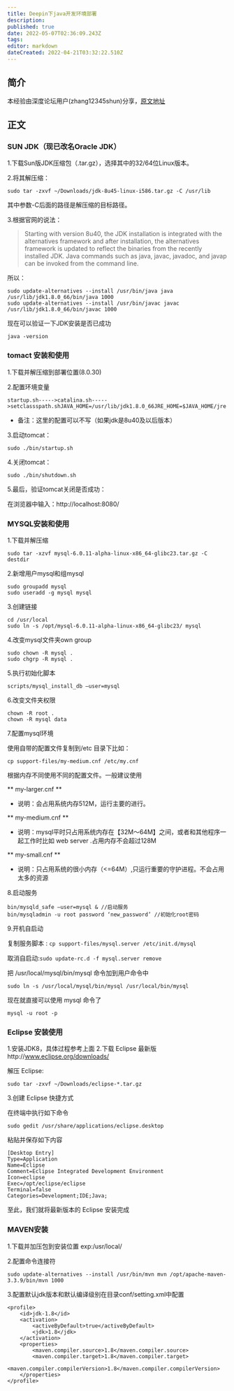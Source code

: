 ```yaml
---
title: Deepin下java开发环境部署
description: 
published: true
date: 2022-05-07T02:36:09.243Z
tags: 
editor: markdown
dateCreated: 2022-04-21T03:32:22.510Z
---
```


## 简介

本经验由深度论坛用户(zhang12345shun)分享，[原文地址](https://bbs.deepin.org/forum.php?mod=viewthread&tid=36225)

## 正文

### SUN JDK（现已改名Oracle JDK）
1.下载Sun版JDK压缩包（.tar.gz），选择其中的32/64位Linux版本。

2.将其解压缩：

`sudo tar -zxvf ~/Downloads/jdk-8u45-linux-i586.tar.gz -C /usr/lib` 

其中参数-C后面的路径是解压缩的目标路径。

3.根据官网的说法：

> Starting with version 8u40, the JDK installation is integrated with the alternatives framework and after installation, the alternatives framework is updated to reflect the binaries from the recently installed JDK. Java commands such as java, javac, javadoc, and javap can be invoked from the command line.  

所以：

```
sudo update-alternatives --install /usr/bin/java java  /usr/lib/jdk1.8.0_66/bin/java 1000 
sudo update-alternatives --install /usr/bin/javac javac  /usr/lib/jdk1.8.0_66/bin/javac 1000
```

现在可以验证一下JDK安装是否已成功 

`java -version`

### tomact 安装和使用

1.下载并解压缩到部署位置(8.0.30)

2.配置环境变量

  `startup.sh----->catalina.sh----->setclassspath.shJAVA_HOME=/usr/lib/jdk1.8.0_66JRE_HOME=$JAVA_HOME/jre`

* 备注：这里的配置可以不写（如果jdk是8u40及以后版本） 

3.启动tomcat： 

  `sudo ./bin/startup.sh`

4.关闭tomcat： 

  `sudo ./bin/shutdown.sh`

5.最后，验证tomcat关闭是否成功：

  在浏览器中输入：http://localhost:8080/


### MYSQL安装和使用
1.下载并解压缩 

  `sudo tar -xzvf mysql-6.0.11-alpha-linux-x86_64-glibc23.tar.gz -C destdir`

2.新增用户mysql和组mysql 

```
sudo groupadd mysql 
sudo useradd -g mysql mysql
```

3.创建链接 

```
cd /usr/local 
sudo ln -s /opt/mysql-6.0.11-alpha-linux-x86_64-glibc23/ mysql
```

4.改变mysql文件夹own group 

```
sudo chown -R mysql . 
sudo chgrp -R mysql .
```

5.执行初始化脚本 

`scripts/mysql_install_db –user=mysql`

6.改变文件夹权限 

```
chown -R root . 
chown -R mysql data
```

7.配置mysql环境 

 使用自带的配置文件复制到/etc 目录下比如：

`cp support-files/my-medium.cnf /etc/my.cnf `

根据内存不同使用不同的配置文件。一般建议使用 

** my-larger.cnf ** 

* 说明：会占用系统内存512M，运行主要的进行。

** my-medium.cnf ** 

* 说明：mysql平时只占用系统内存在【32M～64M】之间，或者和其他程序一起工作时比如 web server .占用内存不会超过128M 

** my-small.cnf ** 

* 说明：只占用系统的很小内存（<=64M）,只运行重要的守护进程。不会占用太多的资源 

8.启动服务 

```
bin/mysqld_safe –user=mysql & //启动服务 
bin/mysqladmin -u root password ‘new_password’ //初始化root密码
```

9.开机自启动 

复制服务脚本 : `cp support-files/mysql.server /etc/init.d/mysql `

取消自启动:`sudo update-rc.d -f mysql.server remove`

把 /usr/local/mysql/bin/mysql 命令加到用户命令中 

`sudo ln -s /usr/local/mysql/bin/mysql /usr/local/bin/mysql `

现在就直接可以使用 mysql 命令了 

`mysql -u root -p`

### Eclipse 安装使用
1.安装JDK8，具体过程参考上面
2.下载 Eclipse 最新版http://www.eclipse.org/downloads/ 

解压 Eclipse:

 `sudo tar -zxvf ~/Downloads/eclipse-*.tar.gz`

3.创建 Eclipse 快捷方式 

在终端中执行如下命令 

` sudo gedit /usr/share/applications/eclipse.desktop `

粘贴并保存如下内容 

```
[Desktop Entry] 
Type=Application 
Name=Eclipse 
Comment=Eclipse Integrated Development Environment 
Icon=eclipse 
Exec=/opt/eclipse/eclipse 
Terminal=false 
Categories=Development;IDE;Java; 
```

至此，我们就将最新版本的 Eclipse 安装完成


### MAVEN安装

1.下载并加压包到安装位置 exp:/usr/local/

2.配置命令连接符

`sudo update-alternatives --install /usr/bin/mvn mvn /opt/apache-maven-3.3.9/bin/mvn 1000`

3.配置默认jdk版本和默认编译级别在目录conf/setting.xml中配置

```
<profile>
    <id>jdk-1.8</id>
    <activation>
        <activeByDefault>true</activeByDefault>
        <jdk>1.8</jdk>
    </activation>
    <properties>      
        <maven.compiler.source>1.8</maven.compiler.source>
        <maven.compiler.target>1.8</maven.compiler.target>            
        <maven.compiler.compilerVersion>1.8</maven.compiler.compilerVersion>
    </properties>
</profile>
```